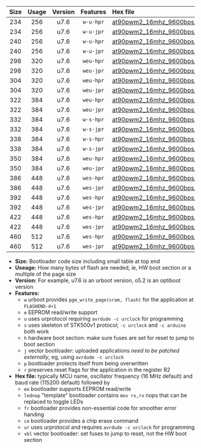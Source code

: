 |Size|Usage|Version|Features|Hex file|
|:-:|:-:|:-:|:-:|:--|
|234|256|u7.6|`w-u-hpr`|[at90pwm2_16mhz_9600bps_ur.hex](https://raw.githubusercontent.com/stefanrueger/urboot/main/at90pwm2_16mhz_9600bps_ur.hex)|
|234|256|u7.6|`w-u-jpr`|[at90pwm2_16mhz_9600bps_ur_vbl.hex](https://raw.githubusercontent.com/stefanrueger/urboot/main/at90pwm2_16mhz_9600bps_ur_vbl.hex)|
|240|256|u7.6|`w-u-hpr`|[at90pwm2_16mhz_9600bps_lednop_ur.hex](https://raw.githubusercontent.com/stefanrueger/urboot/main/at90pwm2_16mhz_9600bps_lednop_ur.hex)|
|240|256|u7.6|`w-u-jpr`|[at90pwm2_16mhz_9600bps_lednop_ur_vbl.hex](https://raw.githubusercontent.com/stefanrueger/urboot/main/at90pwm2_16mhz_9600bps_lednop_ur_vbl.hex)|
|298|320|u7.6|`weu-hpr`|[at90pwm2_16mhz_9600bps_ee_ur.hex](https://raw.githubusercontent.com/stefanrueger/urboot/main/at90pwm2_16mhz_9600bps_ee_ur.hex)|
|298|320|u7.6|`weu-jpr`|[at90pwm2_16mhz_9600bps_ee_ur_vbl.hex](https://raw.githubusercontent.com/stefanrueger/urboot/main/at90pwm2_16mhz_9600bps_ee_ur_vbl.hex)|
|304|320|u7.6|`weu-hpr`|[at90pwm2_16mhz_9600bps_ee_lednop_ur.hex](https://raw.githubusercontent.com/stefanrueger/urboot/main/at90pwm2_16mhz_9600bps_ee_lednop_ur.hex)|
|304|320|u7.6|`weu-jpr`|[at90pwm2_16mhz_9600bps_ee_lednop_ur_vbl.hex](https://raw.githubusercontent.com/stefanrueger/urboot/main/at90pwm2_16mhz_9600bps_ee_lednop_ur_vbl.hex)|
|322|384|u7.6|`weu-hpr`|[at90pwm2_16mhz_9600bps_ee_lednop_fr_ur.hex](https://raw.githubusercontent.com/stefanrueger/urboot/main/at90pwm2_16mhz_9600bps_ee_lednop_fr_ur.hex)|
|322|384|u7.6|`weu-jpr`|[at90pwm2_16mhz_9600bps_ee_lednop_fr_ur_vbl.hex](https://raw.githubusercontent.com/stefanrueger/urboot/main/at90pwm2_16mhz_9600bps_ee_lednop_fr_ur_vbl.hex)|
|332|384|u7.6|`w-s-hpr`|[at90pwm2_16mhz_9600bps.hex](https://raw.githubusercontent.com/stefanrueger/urboot/main/at90pwm2_16mhz_9600bps.hex)|
|332|384|u7.6|`w-s-jpr`|[at90pwm2_16mhz_9600bps_vbl.hex](https://raw.githubusercontent.com/stefanrueger/urboot/main/at90pwm2_16mhz_9600bps_vbl.hex)|
|338|384|u7.6|`w-s-hpr`|[at90pwm2_16mhz_9600bps_lednop.hex](https://raw.githubusercontent.com/stefanrueger/urboot/main/at90pwm2_16mhz_9600bps_lednop.hex)|
|338|384|u7.6|`w-s-jpr`|[at90pwm2_16mhz_9600bps_lednop_vbl.hex](https://raw.githubusercontent.com/stefanrueger/urboot/main/at90pwm2_16mhz_9600bps_lednop_vbl.hex)|
|350|384|u7.6|`weu-hpr`|[at90pwm2_16mhz_9600bps_ee_lednop_fr_ce_ur.hex](https://raw.githubusercontent.com/stefanrueger/urboot/main/at90pwm2_16mhz_9600bps_ee_lednop_fr_ce_ur.hex)|
|350|384|u7.6|`weu-jpr`|[at90pwm2_16mhz_9600bps_ee_lednop_fr_ce_ur_vbl.hex](https://raw.githubusercontent.com/stefanrueger/urboot/main/at90pwm2_16mhz_9600bps_ee_lednop_fr_ce_ur_vbl.hex)|
|386|448|u7.6|`wes-hpr`|[at90pwm2_16mhz_9600bps_ee.hex](https://raw.githubusercontent.com/stefanrueger/urboot/main/at90pwm2_16mhz_9600bps_ee.hex)|
|386|448|u7.6|`wes-jpr`|[at90pwm2_16mhz_9600bps_ee_vbl.hex](https://raw.githubusercontent.com/stefanrueger/urboot/main/at90pwm2_16mhz_9600bps_ee_vbl.hex)|
|392|448|u7.6|`wes-hpr`|[at90pwm2_16mhz_9600bps_ee_lednop.hex](https://raw.githubusercontent.com/stefanrueger/urboot/main/at90pwm2_16mhz_9600bps_ee_lednop.hex)|
|392|448|u7.6|`wes-jpr`|[at90pwm2_16mhz_9600bps_ee_lednop_vbl.hex](https://raw.githubusercontent.com/stefanrueger/urboot/main/at90pwm2_16mhz_9600bps_ee_lednop_vbl.hex)|
|422|448|u7.6|`wes-hpr`|[at90pwm2_16mhz_9600bps_ee_lednop_fr.hex](https://raw.githubusercontent.com/stefanrueger/urboot/main/at90pwm2_16mhz_9600bps_ee_lednop_fr.hex)|
|422|448|u7.6|`wes-jpr`|[at90pwm2_16mhz_9600bps_ee_lednop_fr_vbl.hex](https://raw.githubusercontent.com/stefanrueger/urboot/main/at90pwm2_16mhz_9600bps_ee_lednop_fr_vbl.hex)|
|460|512|u7.6|`wes-hpr`|[at90pwm2_16mhz_9600bps_ee_lednop_fr_ce.hex](https://raw.githubusercontent.com/stefanrueger/urboot/main/at90pwm2_16mhz_9600bps_ee_lednop_fr_ce.hex)|
|460|512|u7.6|`wes-jpr`|[at90pwm2_16mhz_9600bps_ee_lednop_fr_ce_vbl.hex](https://raw.githubusercontent.com/stefanrueger/urboot/main/at90pwm2_16mhz_9600bps_ee_lednop_fr_ce_vbl.hex)|

- **Size:** Bootloader code size including small table at top end
- **Useage:** How many bytes of flash are needed, ie, HW boot section or a multiple of the page size
- **Version:** For example, u7.6 is an urboot version, o5.2 is an optiboot version
- **Features:**
  + `w` urboot provides `pgm_write_page(sram, flash)` for the application at `FLASHEND-4+1`
  + `e` EEPROM read/write support
  + `u` uses urprotocol requiring `avrdude -c urclock` for programming
  + `s` uses skeleton of STK500v1 protocol; `-c urclock` and `-c arduino` both work
  + `h` hardware boot section: make sure fuses are set for reset to jump to boot section
  + `j` vector bootloader: uploaded applications *need to be patched externally*, eg, using `avrdude -c urclock`
  + `p` bootloader protects itself from being overwritten
  + `r` preserves reset flags for the application in the register R2
- **Hex file:** typically MCU name, oscillator frequency (16 MHz default) and baud rate (115200 default) followed by
  + `ee` bootloader supports EEPROM read/write
  + `lednop` "template" bootloader contains `mov rx,rx` nops that can be replaced to toggle LEDs
  + `fr` bootloader provides non-essential code for smoother error handing
  + `ce` bootloader provides a chip erase command
  + `ur` uses urprotocol and requires `avrdude -c urclock` for programming
  + `vbl` vector bootloader: set fuses to jump to reset, not the HW boot section
